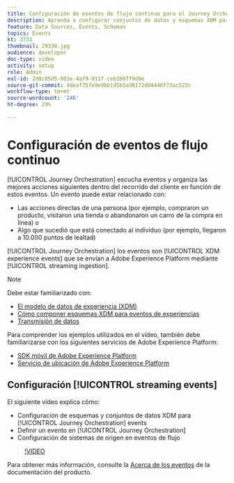```yaml
---
title: Configuración de eventos de flujo continuo para el Journey Orchestration de Adobe
description: Aprenda a configurar conjuntos de datos y esquemas XDM para eventos de Journey Orchestration, definir un evento en Journey Orchestration y configurar sistemas de origen para eventos de flujo.
feature: Data Sources, Events, Schemas
topics: Events
kt: 3731
thumbnail: 29338.jpg
audience: developer
doc-type: video
activity: setup
role: Admin
exl-id: 2d0c05d5-803e-4a79-911f-ceb380ff9d0e
source-git-commit: 4deaf75fe9e9bb1d5b5a38172d04446f73ac523c
workflow-type: tm+mt
source-wordcount: '246'
ht-degree: 29%

---
```


# Configuración de eventos de flujo continuo

[!UICONTROL Journey Orchestration] escucha eventos y organiza las mejores acciones siguientes dentro del recorrido del cliente en función de estos eventos. Un evento puede estar relacionado con:

* Las acciones directas de una persona (por ejemplo, compraron un producto, visitaron una tienda o abandonaron un carro de la compra en línea) o
* Algo que sucedió que está conectado al individuo (por ejemplo, llegaron a 10.000 puntos de lealtad)

[!UICONTROL Journey Orchestration] los eventos son [!UICONTROL XDM experience events] que se envían a Adobe Experience Platform mediante [!UICONTROL streaming ingestion].

>[!NOTE]
>
>Debe estar familiarizado con:
>
>* [El modelo de datos de experiencia (XDM)](https://experienceleague.adobe.com/docs/platform-learn/tutorials/schemas/schemas-and-experience-data-model.html?lang=es)
>* [Cómo componer esquemas XDM para eventos de experiencias](https://experienceleague.adobe.com/docs/platform-learn/tutorials/schemas/create-schemas.html?lang=es)
>* [Transmisión de datos](https://experienceleague.adobe.com/docs/platform-learn/tutorials/data-ingestion/understanding-streaming-ingestion.html?lang=en)
>
>Para comprender los ejemplos utilizados en el vídeo, también debe familiarizarse con los siguientes servicios de Adobe Experience Platform:
>
>* [SDK móvil de Adobe Experience Platform](https://experienceleague.adobe.com/docs/platform-learn/data-collection/mobile-sdk/overview.html?lang=es)
>* [Servicio de ubicación de Adobe Experience Platform](https://experienceleague.adobe.com/docs/places/using/home.html?lang=es)


## Configuración [!UICONTROL streaming events]

El siguiente vídeo explica cómo:

* Configuración de esquemas y conjuntos de datos XDM para [!UICONTROL Journey Orchestration] events
* Definir un evento en [!UICONTROL Journey Orchestration]
* Configuración de sistemas de origen en eventos de flujo

>[!VIDEO](https://video.tv.adobe.com/v/29338?quality=12)

Para obtener más información, consulte la [Acerca de los eventos](https://experienceleague.adobe.com/docs/journeys/using/events-journeys/about-events/about-events.html?lang=en) de la documentación del producto.
